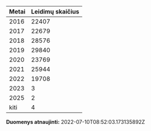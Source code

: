 | Metai | Leidimų skaičius |
|-------| ---------------- |
| 2016 | 22407 |
| 2017 | 22679 |
| 2018 | 28576 |
| 2019 | 29840 |
| 2020 | 23769 |
| 2021 | 25944 |
| 2022 | 19708 |
| 2023 | 3 |
| 2025 | 2 |
| kiti | 4 |

**Duomenys atnaujinti:** 2022-07-10T08:52:03.173135892Z
